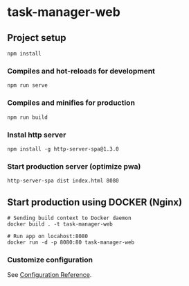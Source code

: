 # task-manager-web

## Project setup
```
npm install
```

### Compiles and hot-reloads for development
```
npm run serve
```

### Compiles and minifies for production
```
npm run build
```

### Instal http server
```
npm install -g http-server-spa@1.3.0
```

### Start production server (optimize pwa)
```
http-server-spa dist index.html 8080
```

## Start production using DOCKER (Nginx)
```
# Sending build context to Docker daemon
docker build . -t task-manager-web

# Run app on locahost:8080
docker run -d -p 8080:80 task-manager-web
```

### Customize configuration
See [Configuration Reference](https://cli.vuejs.org/config/).
